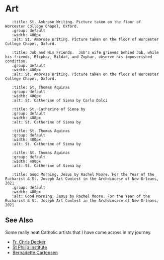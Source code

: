 # Art

```{thumbnail} _static/6470449735_7f3826afa8_o.jpg
   :title: St. Ambrose Writing. Picture taken on the floor of Worcester College Chapel, Oxford.
   :group: default
   :width: 400px
   :alt: St. Ambrose Writing. Picture taken on the floor of Worcester College Chapel, Oxford.
```

```{thumbnail} _static/Job_and_his_friends.jpg
   :title: Job and His Friends.  Job's wife grieves behind Job, while his friends, Eliphaz, Bildad, and Zophar, observe his impoverished condition. 
   :group: default
   :width: 400px
   :alt: St. Ambrose Writing. Picture taken on the floor of Worcester College Chapel, Oxford.
```

```{thumbnail} _static/16200025290_67db962668_o.jpg
   :title: St. Thomas Aquinas
   :group: default
   :width: 400px
   :alt: St. Catherine of Siena by Carlo Dolci
```
```{thumbnail} _static/Franceschini,_Baldassare_-_St_Catherine_of_Siena_-_Google_Art_Project.jpg
   :title: St. Catherine of Siena by 
   :group: default
   :width: 400px
   :alt: St. Catherine of Siena by
```
```{thumbnail} _static/Apotheosis-altarpiece-St-Thomas-Aquinas-Francesco-Traini.jpg
   :title: St. Thomas Aquinas
   :group: default
   :width: 400px
   :alt: St. Catherine of Siena by
```

```{thumbnail} _static/Francisco_de_Zurbarán_001.jpg
   :title: St. Thomas Aquinas
   :group: default
   :width: 400px
   :alt: St. Catherine of Siena by
```

```{thumbnail} _static/good_morning_jesus_rachel.jpg
   :title: Good Morning, Jesus by Rachel Moore. For the Year of the Eucharist & St. Joseph Art Contest in the Archdiocese of New Orleans, 2021
   :group: default
   :width: 400px
   :alt: Good Morning, Jesus by Rachel Moore. For the Year of the Eucharist & St. Joseph Art Contest in the Archdiocese of New Orleans, 2021
```

## See Also

Some really neat Catholic artists that I have come across in my journey.

* [Fr. Chris Decker](https://www.fatherchrisdecker.com/artwork)
* [St Philip Institute](https://stphilipinstitute.org/sacred-art/)
* [Bernadette Cartensen](http://www.bernadettecarstensen.com/)
